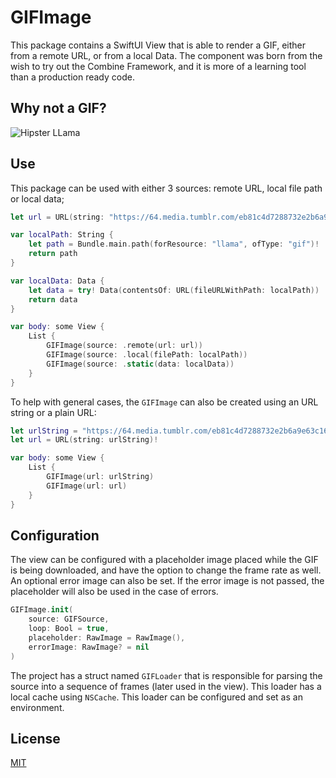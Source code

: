 # GIFImage

This package contains a SwiftUI View that is able to render a GIF, either from a remote URL, or from a local Data. The component was born from the wish to try out the Combine Framework, and it is more of a learning tool than a production ready code.

## Why not a GIF?

![Hipster LLama](https://64.media.tumblr.com/eb81c4d7288732e2b6a9e63c166c623a/tumblr_mi3vj5Api71ryhf5lo1_400.gif)

## Use

This package can be used with either 3 sources: remote URL, local file path or local data;

```swift
let url = URL(string: "https://64.media.tumblr.com/eb81c4d7288732e2b6a9e63c166c623a/tumblr_mi3vj5Api71ryhf5lo1_400.gif")!

var localPath: String {
	let path = Bundle.main.path(forResource: "llama", ofType: "gif")!
	return path
}

var localData: Data {
    let data = try! Data(contentsOf: URL(fileURLWithPath: localPath))
    return data
}

var body: some View {
    List {
        GIFImage(source: .remote(url: url))
        GIFImage(source: .local(filePath: localPath))
        GIFImage(source: .static(data: localData))
    }
}
```

To help with general cases, the `GIFImage` can also be created using an URL string or a plain URL:

```swift
let urlString = "https://64.media.tumblr.com/eb81c4d7288732e2b6a9e63c166c623a/tumblr_mi3vj5Api71ryhf5lo1_400.gif"
let url = URL(string: urlString)!

var body: some View {
    List {
        GIFImage(url: urlString)
        GIFImage(url: url)
    }
}
```

## Configuration

The view can be configured with a placeholder image placed while the GIF is being downloaded, and have the option to change the frame rate as well. An optional error image can also be set. If the error image is not passed, the placeholder will also be used in the case of errors.

```swift
GIFImage.init(
    source: GIFSource,
    loop: Bool = true,
    placeholder: RawImage = RawImage(),
    errorImage: RawImage? = nil
)
```

The project has a struct named `GIFLoader` that is responsible for parsing the source into a sequence of frames (later used in the view). This loader has a local cache using `NSCache`. This loader can be configured and set as an environment.

## License

[MIT](LICENSE)

